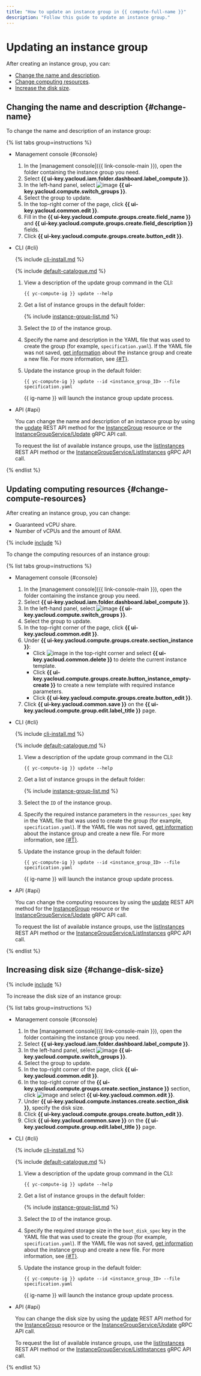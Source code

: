 ```yaml
---
title: "How to update an instance group in {{ compute-full-name }}"
description: "Follow this guide to update an instance group."
---
```


# Updating an instance group

After creating an instance group, you can:

* [Change the name and description](#change-name).
* [Change computing resources](#change-compute-resources).
* [Increase the disk size](#change-disk-size).

## Changing the name and description {#change-name}

To change the name and description of an instance group:

{% list tabs group=instructions %}

- Management console {#console}

   1. In the [management console]({{ link-console-main }}), open the folder containing the instance group you need.
   1. Select **{{ ui-key.yacloud.iam.folder.dashboard.label_compute }}**.
   1. In the left-hand panel, select ![image](../../../_assets/console-icons/layers-3-diagonal.svg) **{{ ui-key.yacloud.compute.switch_groups }}**.
   1. Select the group to update.
   1. In the top-right corner of the page, click **{{ ui-key.yacloud.common.edit }}**.
   1. Fill in the **{{ ui-key.yacloud.compute.groups.create.field_name }}** and **{{ ui-key.yacloud.compute.groups.create.field_description }}** fields.
   1. Click **{{ ui-key.yacloud.compute.groups.create.button_edit }}**.

- CLI {#cli}

   {% include [cli-install.md](../../../_includes/cli-install.md) %}

   {% include [default-catalogue.md](../../../_includes/default-catalogue.md) %}

   1. View a description of the update group command in the CLI:

      ```
      {{ yc-compute-ig }} update --help
      ```

   1. Get a list of instance groups in the default folder:

      {% include [instance-group-list.md](../../../_includes/instance-groups/instance-group-list.md) %}

   1. Select the `ID` of the instance group.
   1. Specify the name and description in the YAML file that was used to create the group (for example, `specification.yaml`). If the YAML file was not saved, [get information](get-info.md) about the instance group and create a new file. For more information, see [{#T}](create-fixed-group.md).
   1. Update the instance group in the default folder:

      ```
      {{ yc-compute-ig }} update --id <instance_group_ID> --file specification.yaml
      ```

      {{ ig-name }} will launch the instance group update process.

- API {#api}

   You can change the name and description of an instance group by using the [update](../../api-ref/InstanceGroup/update.md) REST API method for the [InstanceGroup](../../api-ref/InstanceGroup/index.md) resource or the [InstanceGroupService/Update](../../api-ref/grpc/instance_group_service.md#Update) gRPC API call.

   To request the list of available instance groups, use the [listInstances](../../api-ref/InstanceGroup/listInstances.md) REST API method or the [InstanceGroupService/ListInstances](../../api-ref/grpc/instance_group_service.md#ListInstances) gRPC API call.

{% endlist %}

## Updating computing resources {#change-compute-resources}

After creating an instance group, you can change:

* Guaranteed vCPU share.
* Number of vCPUs and the amount of RAM.

{% include [include](../../../_includes/instance-groups/update-stopped-group-disclaimer.md) %}

To change the computing resources of an instance group:

{% list tabs group=instructions %}

- Management console {#console}

   1. In the [management console]({{ link-console-main }}), open the folder containing the instance group you need.
   1. Select **{{ ui-key.yacloud.iam.folder.dashboard.label_compute }}**.
   1. In the left-hand panel, select ![image](../../../_assets/console-icons/layers-3-diagonal.svg) **{{ ui-key.yacloud.compute.switch_groups }}**.
   1. Select the group to update.
   1. In the top-right corner of the page, click **{{ ui-key.yacloud.common.edit }}**.
   1. Under **{{ ui-key.yacloud.compute.groups.create.section_instance }}**:
      * Click ![image](../../../_assets/console-icons/ellipsis.svg) in the top-right corner and select **{{ ui-key.yacloud.common.delete }}** to delete the current instance template.
      * Click **{{ ui-key.yacloud.compute.groups.create.button_instance_empty-create }}** to create a new template with required instance parameters.
      * Click **{{ ui-key.yacloud.compute.groups.create.button_edit }}**.
   1. Click **{{ ui-key.yacloud.common.save }}** on the **{{ ui-key.yacloud.compute.group.edit.label_title }}** page.

- CLI {#cli}

   {% include [cli-install.md](../../../_includes/cli-install.md) %}

   {% include [default-catalogue.md](../../../_includes/default-catalogue.md) %}

   1. View a description of the update group command in the CLI:

      ```
      {{ yc-compute-ig }} update --help
      ```

   1. Get a list of instance groups in the default folder:

      {% include [instance-group-list.md](../../../_includes/instance-groups/instance-group-list.md) %}

   1. Select the `ID` of the instance group.
   1. Specify the required instance parameters in the `resources_spec` key in the YAML file that was used to create the group (for example, `specification.yaml`). If the YAML file was not saved, [get information](get-info.md) about the instance group and create a new file. For more information, see [{#T}](create-fixed-group.md).
   1. Update the instance group in the default folder:

      ```
      {{ yc-compute-ig }} update --id <instance_group_ID> --file specification.yaml
      ```

      {{ ig-name }} will launch the instance group update process.

- API {#api}

   You can change the computing resources by using the [update](../../api-ref/InstanceGroup/update.md) REST API method for the [InstanceGroup](../../api-ref/InstanceGroup/index.md) resource or the [InstanceGroupService/Update](../../api-ref/grpc/instance_group_service.md#Update) gRPC API call.

   To request the list of available instance groups, use the [listInstances](../../api-ref/InstanceGroup/listInstances.md) REST API method or the [InstanceGroupService/ListInstances](../../api-ref/grpc/instance_group_service.md#ListInstances) gRPC API call.

{% endlist %}

## Increasing disk size {#change-disk-size}

{% include [include](../../../_includes/instance-groups/update-stopped-group-disclaimer.md) %}

To increase the disk size of an instance group:

{% list tabs group=instructions %}

- Management console {#console}

   1. In the [management console]({{ link-console-main }}), open the folder containing the instance group you need.
   1. Select **{{ ui-key.yacloud.iam.folder.dashboard.label_compute }}**.
   1. In the left-hand panel, select ![image](../../../_assets/console-icons/layers-3-diagonal.svg) **{{ ui-key.yacloud.compute.switch_groups }}**.
   1. Select the group to update.
   1. In the top-right corner of the page, click **{{ ui-key.yacloud.common.edit }}**.
   1. In the top-right corner of the **{{ ui-key.yacloud.compute.groups.create.section_instance }}** section, click ![image](../../../_assets/console-icons/ellipsis.svg) and select **{{ ui-key.yacloud.common.edit }}**.
   1. Under **{{ ui-key.yacloud.compute.instances.create.section_disk }}**, specify the disk size.
   1. Click **{{ ui-key.yacloud.compute.groups.create.button_edit }}**.
   1. Click **{{ ui-key.yacloud.common.save }}** on the **{{ ui-key.yacloud.compute.group.edit.label_title }}** page.

- CLI {#cli}

   {% include [cli-install.md](../../../_includes/cli-install.md) %}

   {% include [default-catalogue.md](../../../_includes/default-catalogue.md) %}

   1. View a description of the update group command in the CLI:

      ```
      {{ yc-compute-ig }} update --help
      ```

   1. Get a list of instance groups in the default folder:

      {% include [instance-group-list.md](../../../_includes/instance-groups/instance-group-list.md) %}

   1. Select the `ID` of the instance group.
   1. Specify the required storage size in the `boot_disk_spec` key in the YAML file that was used to create the group (for example, `specification.yaml`). If the YAML file was not saved, [get information](get-info.md) about the instance group and create a new file. For more information, see [{#T}](create-fixed-group.md).
   1. Update the instance group in the default folder:

      ```
      {{ yc-compute-ig }} update --id <instance_group_ID> --file specification.yaml
      ```

      {{ ig-name }} will launch the instance group update process.

- API {#api}

   You can change the disk size by using the [update](../../api-ref/InstanceGroup/update.md) REST API method for the [InstanceGroup](../../api-ref/InstanceGroup/index.md) resource or the [InstanceGroupService/Update](../../api-ref/grpc/instance_group_service.md#Update) gRPC API call.

   To request the list of available instance groups, use the [listInstances](../../api-ref/InstanceGroup/listInstances.md) REST API method or the [InstanceGroupService/ListInstances](../../api-ref/grpc/instance_group_service.md#ListInstances) gRPC API call.

{% endlist %}

